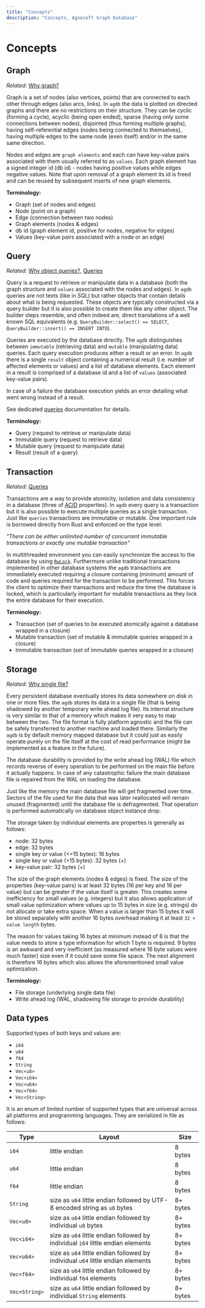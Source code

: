 ```yaml
---
title: "Concepts"
description: "Concepts, Agnesoft Graph Database"
---
```


# Concepts

## Graph

_Related:_ [Why graph?](/blog/why-graph)

Graph is a set of nodes (also vertices, points) that are connected to each other through edges (also arcs, links). In `agdb` the data is plotted on directed graphs and there are no restrictions on their structure. They can be cyclic (forming a cycle), acyclic (being open ended), sparse (having only some connections between nodes), disjointed (thus forming multiple graphs), having self-referential edges (nodes being connected to themselves), having multiple edges to the same node (even itself) and/or in the same same direction.

Nodes and edges are `graph elements` and each can have key-value pairs associated with them usually referred to as `values`. Each graph element has a signed integer id (db id) - nodes having positive values while edges negative values. Note that upon removal of a graph element its id is freed and can be reused by subsequent inserts of new graph elements.

**Terminology:**

-   Graph (set of nodes and edges)
-   Node (point on a graph)
-   Edge (connection between two nodes)
-   Graph elements (nodes & edges)
-   db id (graph element id, positive for nodes, negative for edges)
-   Values (key-value pairs associated with a node or an edge)

## Query

_Related:_ [Why object queries?](/blog/object-queries), [Queries](/docs/references/queries)

Query is a request to retrieve or manipulate data in a database (both the graph structure and `values` associated with the nodes and edges). In `agdb` queries are not texts (like in SQL) but rather objects that contain details about what is being requested. These objects are typically constructed via a query builder but it is also possible to create them like any other object. The builder steps resemble, and often indeed are, direct translations of a well known SQL equivalents (e.g. `QueryBuilder::select() == SELECT`, `QueryBuilder::insert() == INSERT INTO`).

Queries are executed by the database directly. The `agdb` distinguishes between `immutable` (retrieving data) and `mutable` (manipulating data) queries. Each query execution produces either a result or an error. In `agdb` there is a single `result` object containing a numerical result (i.e. number of affected elements or values) and a list of database elements. Each element in a result is comprised of a database id and a list of `values` (associated key-value pairs).

In case of a failure the database execution yields an error detailing what went wrong instead of a result.

See dedicated [queries](/docs/references/queries) documentation for details.

**Terminology:**

-   Query (request to retrieve or manipulate data)
-   Immutable query (request to retrieve data)
-   Mutable query (request to manipulate data)
-   Result (result of a query)

## Transaction

_Related_: [Queries](/docs/references/queries)

Transactions are a way to provide atomicity, isolation and data consistency in a database (three of [ACID](https://en.wikipedia.org/wiki/ACID) properties). In `agdb` every query is a transaction but it is also possible to execute multiple queries as a single transaction. Just like `queries` transactions are immutable or mutable. One important rule is borrowed directly from Rust and enforced on the type level:

_"There can be either unlimited number of concurrent immutable transactions or exactly one mutable transaction"_

In multithreaded environment you can easily synchronize the access to the database by using [`RwLock`](https://doc.rust-lang.org/std/sync/struct.RwLock.html). Furthermore unlike traditional transactions implemented in other database systems the `agdb` transactions are immediately executed requiring a closure containing (minimum) amount of code and queries required for the transaction to be performed. This forces the client to optimize their transactions and reduce the time the database is locked, which is particularly important for mutable transactions as they lock the entire database for their execution.

**Terminology:**

-   Transaction (set of queries to be executed atomically against a database wrapped in a closure)
-   Mutable transaction (set of mutable & immutable queries wrapped in a closure)
-   Immutable transaction (set of immutable queries wrapped in a closure)

## Storage

_Related_: [Why single file?](/blog/single-file)

Every persistent database eventually stores its data somewhere on disk in one or more files. the `agdb` stores its data in a single file (that is being shadowed by another temporary write ahead log file). Its internal structure is very similar to that of a memory which makes it very easy to map between the two. The file format is fully platform agnostic and the file can be safely transferred to another machine and loaded there. Similarly the `agdb` is by default memory mapped database but it could just as easily operate purely on the file itself at the cost of read performance (might be implemented as a feature in the future).

The database durability is provided by the write ahead log (WAL) file which records reverse of every operation to be performed on the main file before it actually happens. In case of any catastrophic failure the main database file is repaired from the WAL on loading the database.

Just like the memory the main database file will get fragmented over time. Sectors of the file used for the data that was later reallocated will remain unused (fragmented) until the database file is defragmented. That operation is performed automatically on database object instance drop.

The storage taken by individual elements are properties is generally as follows:

-   node: 32 bytes
-   edge: 32 bytes
-   single key or value (<=15 bytes): 16 bytes
-   single key or value (>15 bytes): 32 bytes (+)
-   key-value pair: 32 bytes (+)

The size of the graph elements (nodes & edges) is fixed. The size of the properties (key-value pairs) is at least 32 bytes (16 per key and 16 per value) but can be greater if the value itself is greater. This creates some inefficiency for small values (e.g. integers) but it also allows application of small value optimization where values up to 15 bytes in size (e.g. strings) do not allocate or take extra space. When a value is larger than 15 bytes it will be stored separately with another 16 bytes overhead making it at least `32 + value length` bytes.

The reason for values taking 16 bytes at minimum instead of 8 is that the value needs to store a type information for which 1 byte is required. 9 bytes is an awkward and very inefficient (as measured where 16 byte values were much faster) size even if it could save some file space. The next alignment is therefore 16 bytes which also allows the aforementioned small value optimization.

**Terminology:**

-   File storage (underlying single data file)
-   Write ahead log (WAL, shadowing file storage to provide durability)

## Data types

Supported types of both keys and values are:

-   `i64`
-   `u64`
-   `f64`
-   `String`
-   `Vec<u8>`
-   `Vec<i64>`
-   `Vec<u64>`
-   `Vec<f64>`
-   `Vec<String>`

It is an enum of limited number of supported types that are universal across all platforms and programming languages. They are serialized in file as follows:

| Type          | Layout                                                                          | Size     |
| ------------- | ------------------------------------------------------------------------------- | -------- |
| `i64`         | little endian                                                                   | 8 bytes  |
| `u64`         | little endian                                                                   | 8 bytes  |
| `f64`         | little endian                                                                   | 8 bytes  |
| `String`      | size as `u64` little endian followed by UTF-8 encoded string as `u8` bytes      | 8+ bytes |
| `Vec<u8>`     | size as `u64` little endian followed by individual `u8` bytes                   | 8+ bytes |
| `Vec<i64>`    | size as `u64` little endian followed by individual `i64` little endian elements | 8+ bytes |
| `Vec<u64>`    | size as `u64` little endian followed by individual `u64` little endian elements | 8+ bytes |
| `Vec<f64>`    | size as `u64` little endian followed by individual `f64` elements               | 8+ bytes |
| `Vec<String>` | size as `u64` little endian followed by individual `String` elements            | 8+ bytes |
